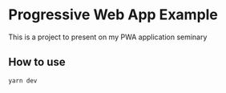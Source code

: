 # Progressive Web App Example

This is a project to present on my PWA application seminary

## How to use

```bash
yarn dev
```